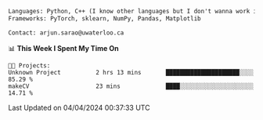 ```txt
Languages: Python, C++ (I know other languages but I don't wanna work in em)
Frameworks: PyTorch, sklearn, NumPy, Pandas, Matplotlib

Contact: arjun.sarao@uwaterloo.ca
```

<!--START_SECTION:waka-->
📊 **This Week I Spent My Time On** 

```text
🐱‍💻 Projects: 
Unknown Project          2 hrs 13 mins       █████████████████████░░░░   85.29 % 
makeCV                   23 mins             ████░░░░░░░░░░░░░░░░░░░░░   14.71 % 
```


 Last Updated on 04/04/2024 00:37:33 UTC
<!--END_SECTION:waka-->
